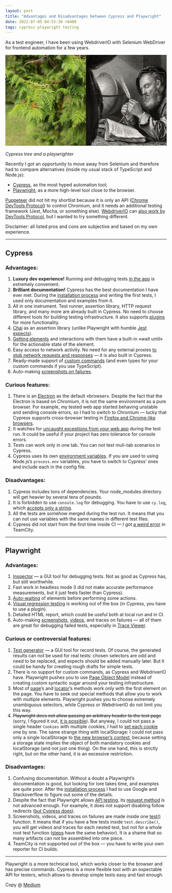 ```yaml
---
layout: post
title: "Advantages and Disadvantages between Cypress and Playwright"
date: 2022-07-05 04:53:20 +0400
tags: cypress playwright testing
---
```


As a test engineer, I have been using WebdriverIO with Selenium WebDriver for frontend automation for a few years.

![Cypress tree and a playwrighter](/assets/2022-07-05/00-cypress-tree-playwriter.jpg)

_Cypress tree and a playwrighter_

Recently I got an opportunity to move away from Selenium and therefore had to compare alternatives (inside my usual stack of TypeScript and Node.js):

- [Cypress](https://www.cypress.io/), as the most hyped automation tool;
- [Playwright](https://playwright.dev/), as a more high-level tool close to the browser.

[Puppeteer](https://pptr.dev/) did not hit my shortlist because it is only an API ([Chrome DevTools Protocol](https://chromedevtools.github.io/devtools-protocol/)) to control Chromium, and it needs an additional testing framework (Jest, Mocha, or something else). [WebdriverIO](https://webdriver.io/) can [also work by DevTools Protocol](https://webdriver.io/docs/automationProtocols#devtools-protocol), but I wanted to try something different.

Disclaimer: all listed pros and cons are subjective and based on my own experience.

---

## Cypress

### Advantages:

1. **Luxury dev experience!** Running and debugging tests [in the app](https://docs.cypress.io/guides/core-concepts/cypress-app) is extremely convenient.
2. **Brilliant documentation!** Cypress has the best documentation I have ever met. During the [installation process](https://docs.cypress.io/guides/getting-started/installing-cypress) and writing the first tests, I used only documentation and examples from it.
3. All in one instrument. Test runner, assertion library, HTTP request library, and many more are already built in Cypress. No need to choose different tools for building testing infrastructure. It also supports [plugins](https://docs.cypress.io/plugins/directory) for more functionality.
4. [Chai](https://www.chaijs.com/api/bdd/) as an assertion library (unlike Playwright with humble [Jest expects](https://jestjs.io/docs/expect)).
5. [Getting elements](https://docs.cypress.io/api/commands/get) and interactions with them have a built-in «wait until» for the actionable state of the element.
6. Easy access to network activity. No need for any external proxies [to stub network requests and responses](https://docs.cypress.io/api/commands/intercept) — it is also built in Cypress.
7. Ready-made support of [custom commands](https://docs.cypress.io/api/cypress-api/custom-commands) (and even types for your custom commands if you use TypeScript).
8. Auto-making [screenshots on failures](https://docs.cypress.io/guides/references/configuration#Screenshots).

### Curious features:

1. There is an [Electron](https://www.electronjs.org/) as the default «browser». Despite the fact that the Electron is based on Chromium, it is not the same environment as a pure browser. For example, my tested web app started behaving unstable and sending console errors, so I had to switch to Chromium — lucky that Cypress supports cross-browser testing in [Firefox and Chrome-like browsers](https://docs.cypress.io/guides/guides/launching-browsers).
2. It watches for [uncaught exceptions from your web app](https://docs.cypress.io/guides/references/error-messages#Uncaught-exceptions-from-your-application) during the test run. It could be useful if your project has zero tolerance for console errors.
3. Tests can work only in one tab. You can not test muli-tab scenarios in Cypress.
4. Cypress uses its own [environment variables](https://docs.cypress.io/guides/guides/environment-variables). If you are used to using Node.js’s `process.env` variables, you have to switch to Cypress’ ones and include each in the config file.

### Disadvantages:

1. Cypress includes tons of dependencies. Your node_modules directory will get heavier by several tens of pounds.
2. It is forbidden to use `console.log` for debugging. You have to use `cy.log`, which [accepts only a string](https://docs.cypress.io/api/commands/log).
3. All the tests are somehow merged during the test run. It means that you can not use variables with the same names in different test files.
4. Cypress did not start from the first time inside CI — I got [a weird error](https://on.cypress.io/not-installed-ci-error) in TeamCity.

---

## Playwright

### Advantages:

1. [Inspector](https://playwright.dev/docs/inspector) — a GUI tool for debugging tests. Not as good as Cypress has, but still worthwhile.
2. Fast work in headless mode (I did not make accurate performance measurements, but it just feels faster than Cypress).
3. [Auto-waiting](https://playwright.dev/docs/actionability) of elements before performing some actions.
4. [Visual regression testing](https://playwright.dev/docs/test-snapshots) is working out of the box (in Cypress, you have to use a plugin).
5. Detailed HTML report, which could be useful both at local run and in CI.
6. Auto-making [screenshots](https://playwright.dev/docs/test-configuration#automatic-screenshots), [videos](https://playwright.dev/docs/test-configuration#record-video), and traces on failures — all of them are great for debugging failed tests, especially in [Trace Viewer](https://playwright.dev/docs/trace-viewer).

### Curious or controversial features:

1. [Test generator](https://playwright.dev/docs/codegen) — a GUI tool for record tests. Of course, the generated results can not be used for real tests: chosen selectors are odd and need to be replaced, and expects should be added manually later. But it could be handy for creating rough drafts for simple tests.
2. There is no support for custom commands, as Cypress and WebdriverIO have. Playwright pushes you to use [Page Object Model](https://playwright.dev/docs/test-pom) instead of creating custom syntactic sugar around your testing infrastructure.
3. Most of [page](https://playwright.dev/docs/api/class-page)’s and [locator](https://playwright.dev/docs/locators)’s methods work only with the first element on the page. You have to seek out special methods that allow you to work with multiple elements. Playwright pushes you to choose extremely unambiguous selectors, while Cypress or WebdriverIO do not limit you this way.
4. ~~Playwright does not allow passing an arbitrary header to the test page~~ (sorry, I figured it out, [it is possible](https://playwright.dev/docs/api/class-page#page-set-extra-http-headers)). But anyway, I could not pass a single header `Cookies` with multiple cookies, I had to [set each cookie](https://playwright.dev/docs/api/class-browsercontext#browser-context-add-cookies) one by one. The same strange thing with localStorage: I could not pass only a single localStorage to [the new browser’s context](https://playwright.dev/docs/api/class-browser#browser-new-context), because setting a storage state implies the object of both mandatory cookies and localStorage (and not just one thing). On the one hand, this is strictly right, but on the other hand, it is an excessive restriction.

### Disadvantages:

1. Сonfusing documentation. Without a doubt a Playwright’s documentation is good, but looking for lore takes time, and examples are quite poor. After the [installation process](https://playwright.dev/docs/intro) I had to use Google and Stackoverflow to figure out some of the details.
2. Despite the fact that Playwright allows [API testing](https://playwright.dev/docs/test-api-testing), its [request method](https://playwright.dev/docs/api/class-apirequest) is not advanced enough. For example, it does not support disabling follow redirects ([but Cypress does](https://docs.cypress.io/api/commands/request)).
3. Screenshots, videos, and traces on failures are made inside one [test()](https://playwright.dev/docs/api/class-test) function. It means that if you have a few tests inside `test.describe()`, you will get videos and traces for each nested test, but not for a whole root test function ([steps](https://playwright.dev/docs/api/class-test#test-step) have the same behavior). It is a shame that so many artifacts can not be assembled into one piece.
4. TeamCity is not supported out of the box — you have to write your own reporter for CI builds.

---

Playwright is a more technical tool, which works closer to the browser and has precise commands. Cypress is a more flexible tool with an expectable API for testers, which allows to develop simple tests easy and fast enough.

Copy @ [Medium](https://adequatica.medium.com/advantages-and-disadvantages-between-cypress-and-playwright-6b29e3989108)
